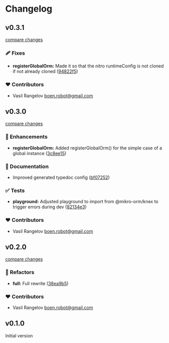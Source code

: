 # Changelog


## v0.3.1

[compare changes](https://github.com/boenrobot/nuxt-mikro-orm-module/compare/v0.3.0...v0.3.1)

### 🩹 Fixes

- **registerGlobalOrm:** Made it so that the nitro runtimeConfig is not cloned if not already cloned ([94822f5](https://github.com/boenrobot/nuxt-mikro-orm-module/commit/94822f5))

### ❤️ Contributors

- Vasil Rangelov <boen.robot@gmail.com>

## v0.3.0

[compare changes](https://github.com/boenrobot/nuxt-mikro-orm-module/compare/v0.2.0...v0.3.0)

### 🚀 Enhancements

- **registerGlobalOrm:** Added registerGlobalOrm() for the simple case of a global instance ([3c8ee15](https://github.com/boenrobot/nuxt-mikro-orm-module/commit/3c8ee15))

### 📖 Documentation

- Improved generated typedoc config ([bf07252](https://github.com/boenrobot/nuxt-mikro-orm-module/commit/bf07252))

### ✅ Tests

- **playground:** Adjusted playground to import from @mikro-orm/knex to trigger errors during dev ([82134e3](https://github.com/boenrobot/nuxt-mikro-orm-module/commit/82134e3))

### ❤️ Contributors

- Vasil Rangelov <boen.robot@gmail.com>

## v0.2.0

[compare changes](https://github.com/boenrobot/nuxt-mikro-orm-module/compare/v0.1.0...v0.2.0)

### 💅 Refactors

- **full:** Full rewrite ([38ea9b5](https://github.com/boenrobot/nuxt-mikro-orm-module/commit/38ea9b5))

### ❤️ Contributors

- Vasil Rangelov <boen.robot@gmail.com>

## v0.1.0
Initial version


